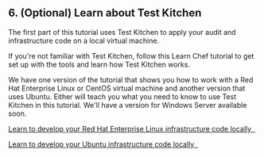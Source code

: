 ## 6. (Optional) Learn about Test Kitchen

The first part of this tutorial uses Test Kitchen to apply your audit and infrastructure code on a local virtual machine.

If you're not familiar with Test Kitchen, follow this Learn Chef tutorial to get set up with the tools and learn how Test Kitchen works.

We have one version of the tutorial that shows you how to work with a Red Hat Enterprise Linux or CentOS virtual machine and another version that uses Ubuntu. Either will teach you what you need to know to use Test Kitchen in this tutorial. We'll have a version for Windows Server available soon.

<a class='accent-button radius' href='/local-development/rhel/' target='_blank'>Learn to develop your Red Hat Enterprise Linux infrastructure code locally&nbsp;&nbsp;<i class='fa fa-external-link'></i></a>

<a class='accent-button radius' href='/local-development/ubuntu/' target='_blank'>Learn to develop your Ubuntu infrastructure code locally&nbsp;&nbsp;<i class='fa fa-external-link'></i></a>

